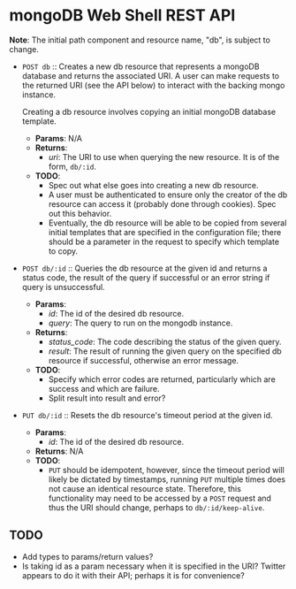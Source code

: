mongoDB Web Shell REST API
==========================
__Note__: The initial path component and resource name, "db", is subject to
change.

* `POST db` :: Creates a new db resource that represents a mongoDB database and
  returns the associated URI. A user can make requests to the returned URI (see
  the API below) to interact with the backing mongo instance.

  Creating a db resource involves copying an initial mongoDB database template.
    * __Params__: N/A
    * __Returns__:
        * *uri*: The URI to use when querying the new resource. It is of the
          form, `db/:id`.
    * __TODO__:
        * Spec out what else goes into creating a new db resource.
        * A user must be authenticated to ensure only the creator of the db
          resource can access it (probably done through cookies). Spec out this
          behavior.
        * Eventually, the db resource will be able to be copied from several
          initial templates that are specified in the configuration file; there
          should be a parameter in the request to specify which template to
          copy.

* `POST db/:id` :: Queries the db resource at the given id and returns a status
  code, the result of the query if successful or an error string if query is
  unsuccessful.
    * __Params__:
        * *id*: The id of the desired db resource.
        * *query*: The query to run on the mongodb instance.
    * __Returns__:
        * *status_code*: The code describing the status of the given query.
        * *result*: The result of running the given query on the specified db
          resource if successful, otherwise an error message.
    * __TODO__:
        * Specify which error codes are returned, particularly which are
          success and which are failure.
        * Split result into result and error?

* `PUT db/:id` :: Resets the db resource's timeout period at the given id.
    * __Params__:
        * *id*: The id of the desired db resource.
    * __Returns__: N/A
    * __TODO__:
        * `PUT` should be idempotent, however, since the timeout period will
          likely be dictated by timestamps, running `PUT` multiple times does
          not cause an identical resource state. Therefore, this functionality
          may need to be accessed by a `POST` request and thus the URI should
          change, perhaps to `db/:id/keep-alive`.

TODO
----
* Add types to params/return values?
* Is taking id as a param necessary when it is specified in the URI? Twitter
  appears to do it with their API; perhaps it is for convenience?
